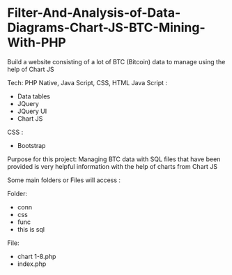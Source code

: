 # Filter-And-Analysis-of-Data-Diagrams-Chart-JS-BTC-Mining-With-PHP
Build a website consisting of a lot of BTC (Bitcoin) data to manage using the help of Chart JS

Tech: PHP Native, Java Script, CSS, HTML
Java Script :
- Data tables
- JQuery
- JQuery UI
- Chart JS

CSS :
- Bootstrap

Purpose for this project:
Managing BTC data with SQL files that have been provided is very helpful information with the help of charts from Chart JS


Some main folders or Files will access :

Folder:
- conn
- css
- func
- this is sql

File:
- chart 1-8.php
- index.php


